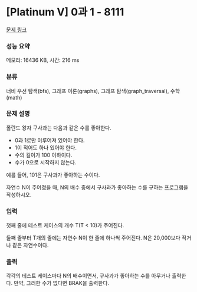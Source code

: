# [Platinum V] 0과 1 - 8111 

[문제 링크](https://www.acmicpc.net/problem/8111) 

### 성능 요약

메모리: 16436 KB, 시간: 216 ms

### 분류

너비 우선 탐색(bfs), 그래프 이론(graphs), 그래프 탐색(graph_traversal), 수학(math)

### 문제 설명

<p>폴란드 왕자 구사과는 다음과 같은 수를 좋아한다.</p>

<ul>
	<li>0과 1로만 이루어져 있어야 한다.</li>
	<li>1이 적어도 하나 있어야 한다.</li>
	<li>수의 길이가 100 이하이다.</li>
	<li>수가 0으로 시작하지 않는다.</li>
</ul>

<p>예를 들어, 101은 구사과가 좋아하는 수이다.</p>

<p>자연수 N이 주어졌을 때, N의 배수 중에서 구사과가 좋아하는 수를 구하는 프로그램을 작성하시오.</p>

### 입력 

 <p>첫째 줄에 테스트 케이스의 개수 T(T < 10)가 주어진다.</p>

<p>둘째 줄부터 T개의 줄에는 자연수 N이 한 줄에 하나씩 주어진다. N은 20,000보다 작거나 같은 자연수이다.</p>

### 출력 

 <p>각각의 테스트 케이스마다 N의 배수이면서, 구사과가 좋아하는 수를 아무거나 출력한다. 만약, 그러한 수가 없다면 BRAK을 출력한다.</p>

